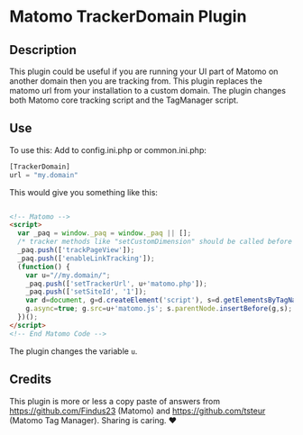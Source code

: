# Matomo TrackerDomain Plugin

## Description

This  plugin could be useful if you are running your UI part of Matomo
on another domain then you are tracking from.
This plugin replaces the matomo url from your installation to a custom domain.
The plugin changes both Matomo core tracking script and the TagManager script.

## Use

To use this:
Add to config.ini.php or common.ini.php:

```php
[TrackerDomain]
url = "my.domain"
```

This would give you something like this:

```html

<!-- Matomo -->
<script>
  var _paq = window._paq = window._paq || [];
  /* tracker methods like "setCustomDimension" should be called before "trackPageView" */
  _paq.push(['trackPageView']);
  _paq.push(['enableLinkTracking']);
  (function() {
    var u="//my.domain/";
    _paq.push(['setTrackerUrl', u+'matomo.php']);
    _paq.push(['setSiteId', '1']);
    var d=document, g=d.createElement('script'), s=d.getElementsByTagName('script')[0];
    g.async=true; g.src=u+'matomo.js'; s.parentNode.insertBefore(g,s);
  })();
</script>
<!-- End Matomo Code -->

```

The plugin changes the variable `u`.

## Credits
This plugin is more or less a copy paste of answers from https://github.com/Findus23 (Matomo) 
and https://github.com/tsteur (Matomo Tag Manager). Sharing is caring. ♥
